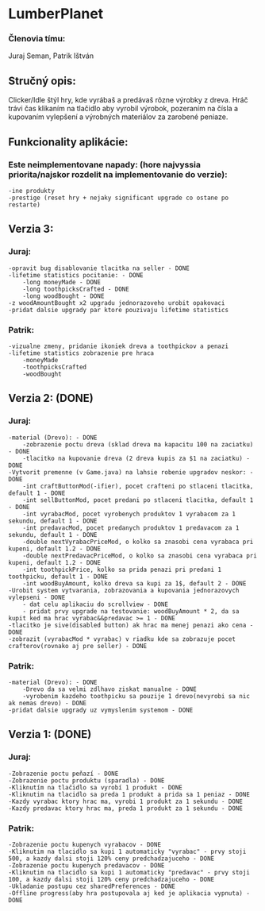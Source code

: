 # LumberPlanet
### Členovia tímu: 
Juraj Seman, Patrik Ištván

## Stručný opis: 
Clicker/Idle štýl hry, kde vyrábaš a predávaš rôzne výrobky z dreva. Hráč trávi čas klikaním na tlačidlo aby vyrobil výrobok, pozeraním na čísla a kupovaním vylepšení a výrobných materiálov za zarobené peniaze.

## Funkcionality aplikácie:
### Este neimplementovane napady: (hore najvyssia priorita/najskor rozdelit na implementovanie do verzie):
    -ine produkty
    -prestige (reset hry + nejaky significant upgrade co ostane po restarte)
    
## Verzia 3:
### Juraj:
    -opravit bug disablovanie tlacitka na seller - DONE
    -lifetime statistics pocitanie: - DONE
        -long moneyMade - DONE
        -long toothpicksCrafted - DONE
        -long woodBought - DONE
    -z woodAmountBought x2 upgradu jednorazoveho urobit opakovaci
    -pridat dalsie upgrady par ktore pouzivaju lifetime statistics
### Patrik:
    -vizualne zmeny, pridanie ikoniek dreva a toothpickov a penazi
    -lifetime statistics zobrazenie pre hraca
        -moneyMade
        -toothpicksCrafted
        -woodBought
## Verzia 2: (DONE)
### Juraj:
    -material (Drevo): - DONE
        -zobrazenie poctu dreva (sklad dreva ma kapacitu 100 na zaciatku) - DONE
        -tlacitko na kupovanie dreva (2 dreva kupis za $1 na zaciatku) - DONE
    -Vytvorit premenne (v Game.java) na lahsie robenie upgradov neskor: - DONE
        -int craftButtonMod(-ifier), pocet crafteni po stlaceni tlacitka, default 1 - DONE
        -int sellButtonMod, pocet predani po stlaceni tlacitka, default 1 - DONE
        -int vyrabacMod, pocet vyrobenych produktov 1 vyrabacom za 1 sekundu, default 1 - DONE
        -int predavacMod, pocet predanych produktov 1 predavacom za 1 sekundu, default 1 - DONE
        -double nextVyrabacPriceMod, o kolko sa znasobi cena vyrabaca pri kupeni, default 1.2 - DONE
        -double nextPredavacPriceMod, o kolko sa znasobi cena vyrabaca pri kupeni, default 1.2 - DONE
        -int toothpickPrice, kolko sa prida penazi pri predani 1 toothpicku, default 1 - DONE
        -int woodBuyAmount, kolko dreva sa kupi za 1$, default 2 - DONE
    -Urobit system vytvarania, zobrazovania a kupovania jednorazovych vylepseni - DONE
        - dat celu aplikaciu do scrollview - DONE
        - pridat prvy upgrade na testovanie: woodBuyAmount * 2, da sa kupit ked ma hrac vyrabac&&predavac >= 1 - DONE
    -tlacitko je sive(disabled button) ak hrac ma menej penazi ako cena - DONE
    -zobrazit (vyrabacMod * vyrabac) v riadku kde sa zobrazuje pocet crafterov(rovnako aj pre seller) - DONE
    
### Patrik:
    -material (Drevo): - DONE
        -Drevo da sa velmi zdlhavo ziskat manualne - DONE
        -vyrobenim kazdeho toothpicku sa pouzije 1 drevo(nevyrobi sa nic ak nemas drevo) - DONE
    -pridat dalsie upgrady uz vymyslenim systemom - DONE
    
## Verzia 1: (DONE)
### Juraj:
    -Zobrazenie poctu peňazí - DONE
    -Zobrazenie poctu produktu (sparadla) - DONE
    -Kliknutím na tlačidlo sa vyrobí 1 produkt - DONE
    -Kliknutim na tlacidlo sa preda 1 produkt a prida sa 1 peniaz - DONE
    -Kazdy vyrabac ktory hrac ma, vyrobi 1 produkt za 1 sekundu - DONE
    -Kazdy predavac ktory hrac ma, preda 1 produkt za 1 sekundu - DONE
  
### Patrik:
    -Zobrazenie poctu kupenych vyrabacov - DONE
    -Kliknutim na tlacidlo sa kupi 1 automaticky "vyrabac" - prvy stoji 500, a kazdy dalsi stoji 120% ceny predchadzajuceho - DONE
    -Zobrazenie poctu kupenych predavacov - DONE
    -Kliknutim na tlacidlo sa kupi 1 automaticky "predavac" - prvy stoji 100, a kazdy dalsi stoji 120% ceny predchadzajuceho - DONE
    -Ukladanie postupu cez sharedPreferences - DONE
    -Offline progress(aby hra postupovala aj ked je aplikacia vypnuta) - DONE

